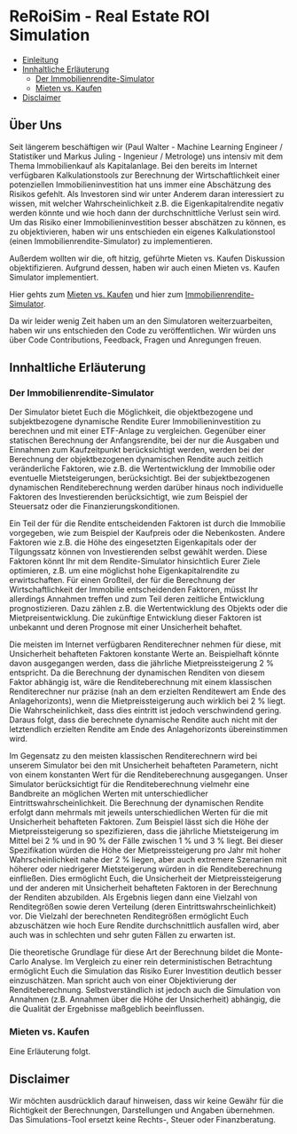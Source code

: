 # ReRoiSim - Real Estate ROI Simulation

- [Einleitung](#einleitung)
- [Innhaltliche Erläuterung](#innhalt)
	- [Der Immobilienrendite-Simulator](#immo)
	- [Mieten vs. Kaufen](#miet)
- [Disclaimer](#disc)

<a name="einleitung"></a>
## Über Uns

Seit längerem beschäftigen wir (Paul Walter - Machine Learning Engineer / Statistiker und Markus Juling - Ingenieur / Metrologe) uns intensiv mit dem Thema Immobilienkauf als Kapitalanlage. Bei den bereits im Internet verfügbaren Kalkulationstools zur Berechnung der Wirtschaftlichkeit einer potenziellen Immobilieninvestition hat uns immer eine Abschätzung des Risikos gefehlt. Als Investoren sind wir unter Anderem daran interessiert zu wissen, mit welcher Wahrscheinlichkeit z.B. die Eigenkapitalrendite negativ werden könnte und wie hoch dann der durchschnittliche Verlust sein wird. Um das Risiko einer Immobilieninvestition besser abschätzen zu können, es zu objektivieren, haben wir uns entschieden ein eigenes Kalkulationstool (einen Immobilienrendite-Simulator) zu implementieren. 

Außerdem wollten wir die, oft hitzig, geführte Mieten vs. Kaufen Diskussion objektifizieren. Aufgrund dessen, haben wir auch einen Mieten vs. Kaufen Simulator implementiert.

Hier gehts zum [Mieten vs. Kaufen](https://reroisim.herokuapp.com/app_mieten_vs_kaufen) und hier zum [Immobilienrendite-Simulator](https://reroisim.herokuapp.com/app_immo_kapitalanlage).

Da wir leider wenig Zeit haben um an den Simulatoren weiterzuarbeiten, haben wir uns entschieden den Code zu veröffentlichen. Wir würden uns über Code Contributions, Feedback, Fragen und Anregungen freuen.

<a name="innhalt"></a>
## Innhaltliche Erläuterung

<a name="immo"></a>
### Der Immobilienrendite-Simulator

Der Simulator bietet Euch die Möglichkeit, die objektbezogene und subjektbezogene dynamische Rendite Eurer Immobilieninvestition zu berechnen und mit einer ETF-Anlage zu vergleichen. Gegenüber einer statischen Berechnung der Anfangsrendite, bei der nur die Ausgaben und Einnahmen zum Kaufzeitpunkt berücksichtigt werden, werden bei der Berechnung der objektbezogenen dynamischen Rendite auch zeitlich veränderliche Faktoren, wie z.B. die Wertentwicklung der Immobilie oder eventuelle Mietsteigerungen, berücksichtigt. Bei der subjektbezogenen dynamischen Renditeberechnung werden darüber hinaus noch individuelle Faktoren des Investierenden berücksichtigt, wie zum Beispiel der Steuersatz oder die Finanzierungskonditionen. 

Ein Teil der für die Rendite entscheidenden Faktoren ist durch die Immobilie vorgegeben, wie zum Beispiel der Kaufpreis oder die Nebenkosten. Andere Faktoren wie z.B. die Höhe des eingesetzten Eigenkapitals oder der Tilgungssatz können von Investierenden selbst gewählt werden. Diese Faktoren könnt Ihr mit dem Rendite-Simulator hinsichtlich Eurer Ziele optimieren, z.B. um eine möglichst hohe Eigenkapitalrendite zu erwirtschaften. Für einen Großteil, der für die Berechnung der Wirtschaftlichkeit der Immobilie entscheidenden Faktoren, müsst Ihr allerdings Annahmen treffen und zum Teil deren zeitliche Entwicklung prognostizieren. Dazu zählen z.B. die Wertentwicklung des Objekts oder die Mietpreisentwicklung. Die zukünftige Entwicklung dieser Faktoren ist unbekannt und deren Prognose mit einer Unsicherheit behaftet.

Die meisten im Internet verfügbaren Renditerechner nehmen für diese, mit Unsicherheit behafteten Faktoren konstante Werte an. Beispielhaft könnte davon ausgegangen werden, dass die jährliche Mietpreissteigerung 2 % entspricht. Da die Berechnung der dynamischen Renditen von diesem Faktor abhängig ist, wäre die Renditeberechnung mit einem klassischen Renditerechner nur präzise (nah an dem erzielten Renditewert am Ende des Anlagehorizonts), wenn die Mietpreissteigerung auch wirklich bei 2 % liegt. Die Wahrscheinlichkeit, dass dies eintritt ist jedoch verschwindend gering. Daraus folgt, dass die berechnete dynamische Rendite auch nicht mit der letztendlich erzielten Rendite am Ende des Anlagehorizonts übereinstimmen wird.

Im Gegensatz zu den meisten klassischen Renditerechnern wird bei unserem Simulator bei den mit Unsicherheit behafteten Parametern, nicht von einem konstanten Wert für die Renditeberechnung ausgegangen. Unser Simulator berücksichtigt für die Renditeberechnung vielmehr eine Bandbreite an möglichen Werten mit unterschiedlicher Eintrittswahrscheinlichkeit. Die Berechnung der dynamischen Rendite erfolgt dann mehrmals mit jeweils unterschiedlichen Werten für die mit Unsicherheit behafteten Faktoren. Zum Beispiel lässt sich die Höhe der Mietpreissteigerung so spezifizieren, dass die jährliche Mietsteigerung im Mittel bei 2 % und in 90 % der Fälle zwischen 1 % und 3 % liegt. Bei dieser Spezifikation würden die Höhe der Mietpreissteigerung pro Jahr mit hoher Wahrscheinlichkeit nahe der 2 % liegen, aber auch extremere Szenarien mit höherer oder niedrigerer Mietsteigerung würden in die Renditeberechnung einfließen. Dies ermöglicht Euch, die Unsicherheit der Mietpreissteigerung und der anderen mit Unsicherheit behafteten Faktoren in der Berechnung der Renditen abzubilden. Als Ergebnis liegen dann eine Vielzahl von Renditegrößen sowie deren Verteilung (deren Eintrittswahrscheinlichkeit) vor. Die Vielzahl der berechneten Renditegrößen ermöglicht Euch abzuschätzen wie hoch Eure Rendite durchschnittlich ausfallen wird, aber auch was in schlechten und sehr guten Fällen zu erwarten ist.

Die theoretische Grundlage für diese Art der Berechnung bildet die Monte-Carlo Analyse. Im Vergleich zu einer rein deterministischen Betrachtung ermöglicht Euch die Simulation das Risiko Eurer Investition deutlich besser einzuschätzen. Man spricht auch von einer Objektivierung der Renditeberechnung. Selbstverständlich ist jedoch auch die Simulation von Annahmen (z.B. Annahmen über die Höhe der Unsicherheit) abhängig, die die Qualität der Ergebnisse maßgeblich beeinflussen. 



<a name="miet"></a>
### Mieten vs. Kaufen

Eine Erläuterung folgt. 

<a name="disc"></a>
## Disclaimer

Wir möchten ausdrücklich darauf hinweisen, dass wir keine Gewähr für die Richtigkeit der Berechnungen, Darstellungen und Angaben übernehmen. Das Simulations-Tool ersetzt keine Rechts-, Steuer oder Finanzberatung.


